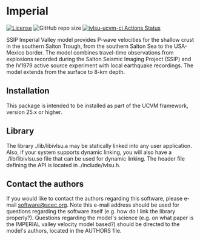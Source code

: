 # Imperial  

[![License](https://img.shields.io/badge/License-BSD_3--Clause-blue.svg)](https://opensource.org/licenses/BSD-3-Clause)
![GitHub repo size](https://img.shields.io/github/repo-size/sceccode/ivlsu)
[![ivlsu-ucvm-ci Actions Status](https://github.com/SCECcode/ivlsu/workflows/ivlsu-ucvm-ci/badge.svg
)](https://github.com/SCECcode/ivlsu/actions)


SSIP Imperial Valley model provides P-wave velocities for the shallow crust in
the southern Salton Trough, from the southern Salton Sea to the USA-Mexico border.
The model combines travel-time observations from explosions recorded during the 
Salton Seismic Imaging Project (SSIP) and the IV1979 active source experiment 
with local earthquake recordings. The model extends from the surface to 8-km depth.

## Installation

This package is intended to be installed as part of the UCVM framework,
version 25.x or higher. 

## Library

The library ./lib/libivlsu.a may be statically linked into any
user application. Also, if your system supports dynamic linking,
you will also have a ./lib/libivlsu.so file that can be used
for dynamic linking. The header file defining the API is located
in ./include/ivlsu.h.

## Contact the authors

If you would like to contact the authors regarding this software,
please e-mail software@scec.org. Note this e-mail address should
be used for questions regarding the software itself (e.g. how
do I link the library properly?). Questions regarding the model's
science (e.g. on what paper is the IMPERIAL valley velocity model
based?) should be directed to the model's authors, located in the
AUTHORS file.


